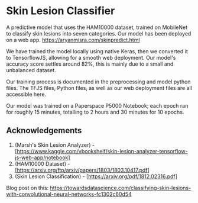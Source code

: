 # Skin Lesion Classifier 
A predictive model that uses the HAM10000 dataset, trained on MobileNet to classify skin lesions into seven categories. Our model has been deployed on a web app. https://aryanmisra.com/skinpredict.html

We have trained the model locally using native Keras, then we converted it to TensorflowJS, allowing for a smooth web deployment. Our model's accuracy score settles around 82%, this is mainly due to a small and unbalanced dataset. 

Our training process is documented in the preprocessing and model python files. The TFJS files, Python files, as well as our web deployment files are all accessible here. 

Our model was trained on a Paperspace P5000 Notebook; each epoch ran for roughly 15 minutes, totalling to 2 hours and 30 minutes for 10 epochs. 


## Acknowledgements

1. (Marsh's Skin Lesion Analyzer) - [https://www.kaggle.com/vbookshelf/skin-lesion-analyzer-tensorflow-js-web-app/notebook]
2. (HAM10000 Dataset) - [https://arxiv.org/ftp/arxiv/papers/1803/1803.10417.pdf]
3. (Skin Lesion Classification) - [https://arxiv.org/pdf/1812.02316.pdf]

Blog post on this: https://towardsdatascience.com/classifying-skin-lesions-with-convolutional-neural-networks-fc1302c60d54
